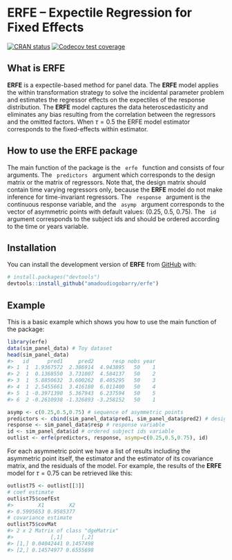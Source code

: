 
<!-- README.md is generated from README.Rmd. Please edit that file -->

# ERFE – Expectile Regression for Fixed Effects

<!-- badges: start -->

[![CRAN
status](https://www.r-pkg.org/badges/version/erfe)](https://CRAN.R-project.org/package=erfe)
[![Codecov test
coverage](https://codecov.io/gh/amadoudiogobarry/erfe/branch/master/graph/badge.svg)](https://app.codecov.io/gh/amadoudiogobarry/erfe?branch=master)
<!-- badges: end -->

## What is ERFE

**ERFE** is a expectile-based method for panel data. The **ERFE** model
applies the within transformation strategy to solve the incidental
parameter problem and estimates the regressor effects on the expectiles
of the response distribution. The **ERFE** model captures the data
heteroscedasticity and eliminates any bias resulting from the
correlation between the regressors and the omitted factors. When
$\tau=0.5$ the ERFE model estimator corresponds to the fixed-effects
within estimator.

## How to use the ERFE package

The main function of the package is the <code> erfe </code> function and
consists of four arguments. The <code> predictors </code> argument which
corresponds to the design matrix or the matrix of regressors. Note that,
the design matrix should contain time varying regressors only, because
the **ERFE** model do not make inference for time-invariant regressors.
The <code> response </code> argument is the continuous response
variable, and the <code> asymp </code> argument corresponds to the
vector of asymmetric points with default values:
$(0.25, \ 0.5, \ 0.75).$ The <code> id </code> argument corresponds to
the subject ids and should be ordered according to the time or years
variable.

## Installation

You can install the development version of **ERFE** from
[GitHub](https://github.com/) with:

``` r
# install.packages("devtools")
devtools::install_github("amadoudiogobarry/erfe")
```

## Example

This is a basic example which shows you how to use the main function of
the package:

``` r
library(erfe)
data(sim_panel_data) # Toy dataset
head(sim_panel_data) 
#>   id      pred1     pred2      resp nobs year
#> 1  1  1.9367572  2.386914  4.943895   50    1
#> 2  1  0.1368550  3.731007  4.584137   50    2
#> 3  1  5.8850632  3.600262  8.405295   50    3
#> 4  1  2.5455661  3.416180  6.011400   50    4
#> 5  1 -0.3971390  5.367943  6.237594   50    5
#> 6  2 -0.2610938 -1.326893 -3.258152   50    1

asymp <- c(0.25,0.5,0.75) # sequence of asymmetric points
predictors <- cbind(sim_panel_data$pred1, sim_panel_data$pred2) # design matrix
response <- sim_panel_data$resp # response variable
id <- sim_panel_data$id # ordered subject ids variable
outlist <- erfe(predictors, response, asymp=c(0.25,0.5,0.75), id)
```

For each asymmetric point we have a list of results including the
asymmetric point itself, the estimator and the estimator of its
covariance matrix, and the residuals of the model. For example, the
results of the **ERFE** model for $\tau=0.75$ can be retrieved like
this:

``` r
outlist75 <- outlist[[3]]
# coef estimate
outlist75$coefEst
#>        X1        X2 
#> 0.5995653 0.9585377
# covariance estimate
outlist75$covMat
#> 2 x 2 Matrix of class "dgeMatrix"
#>            [,1]      [,2]
#> [1,] 0.04042441 0.1457498
#> [2,] 0.14574977 0.6555698
```

<!-- You'll still need to render `README.Rmd` regularly, to keep `README.md` up-to-date. `devtools::build_readme()` is handy for this. You could also use GitHub Actions to re-render `README.Rmd` every time you push. An example workflow can be found here: <https://github.com/r-lib/actions/tree/v1/examples>. -->
